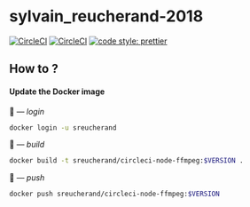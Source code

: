 # sylvain_reucherand-2018

[![CircleCI](https://circleci.com/gh/sreucherand/sylvain_reucherand-2018/tree/develop.svg?style=svg)](https://circleci.com/gh/sreucherand/sylvain_reucherand-2018/tree/develop)
[![CircleCI](https://circleci.com/gh/sreucherand/sylvain_reucherand-2018/tree/master.svg?style=svg)](https://circleci.com/gh/sreucherand/sylvain_reucherand-2018/tree/master)
[![code style: prettier](https://img.shields.io/badge/code_style-prettier-ff69b4.svg?style=flat-square)](https://github.com/prettier/prettier)

## How to ?

#### Update the Docker image

🔑 — *login*

```sh
docker login -u sreucherand
```

🚧 — *build*

```sh
docker build -t sreucherand/circleci-node-ffmpeg:$VERSION .
```

🚀 — *push*

```sh
docker push sreucherand/circleci-node-ffmpeg:$VERSION
```

